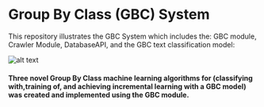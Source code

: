 # Group By Class (GBC) System
This repository illustrates the GBC System which includes the: GBC module, Crawler Module, DatabaseAPI, 
and the GBC text classification model:


![alt text](https://github.com/DavidDexterCharles/GroupByClassModel/blob/master/BackEnd/GBCSystemArchitecture.png)


#### Three novel Group By Class machine learning algorithms for (classifying with,training of, and achieving incremental learning with a GBC model) was created and implemented using the GBC module.
